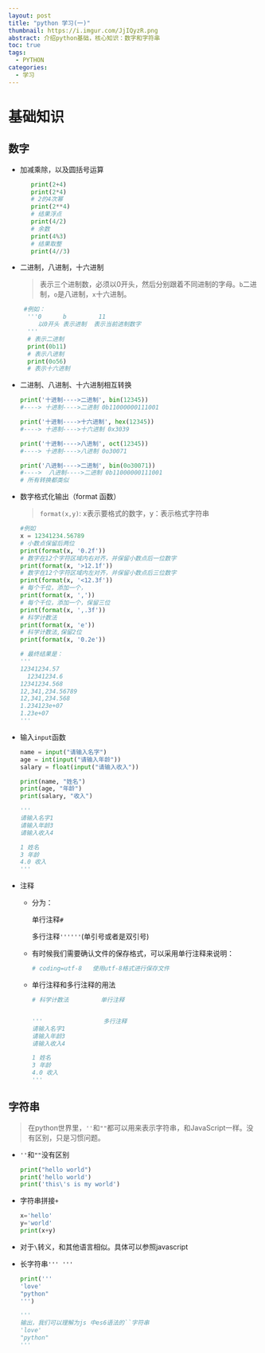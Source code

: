 ```yaml
---
layout: post
title: "python 学习(一)"
thumbnail: https://i.imgur.com/JjIQyzR.png
abstract: 介绍python基础，核心知识：数字和字符串
toc: true
tags:
  - PYTHON
categories:
  - 学习
---
```



# 基础知识

## 数字
<!-- more -->

- 加减乘除，以及圆括号运算
     ```python     
        print(2+4)
        print(2*4)
        # 2的4次幂
        print(2**4)
        # 结果浮点
        print(4/2)
        # 余数
        print(4%3)
        # 结果取整
        print(4//3)
     ```

- 二进制，八进制，十六进制

     > 表示三个进制数，必须以0开头，然后分别跟着不同进制的字母。`b`二进制，`o`是八进制，`x`十六进制。

     ```python
      #例如：
       '''0      b         11
          以0开头 表示进制  表示当前进制数字
       '''
       # 表示二进制
       print(0b11)
       # 表示八进制
       print(0o56)
       # 表示十六进制
     ```

- 二进制、八进制、十六进制相互转换

  ```python
  print('十进制---->二进制', bin(12345)) 
  #----> 十进制---->二进制 0b11000000111001
  
  print('十进制---->十六进制', hex(12345))
  #----> 十进制---->十六进制 0x3039
  
  print('十进制---->八进制', oct(12345))
  #----> 十进制---->八进制 0o30071
  
  print('八进制---->二进制', bin(0o30071))
  #---->  八进制---->二进制 0b11000000111001
  # 所有转换都类似
  ```

- 数字格式化输出（format 函数）

  > `format(x,y)`: x表示要格式的数字，y：表示格式字符串

  ```python
  #例如
  x = 12341234.56789
  # 小数点保留后两位
  print(format(x, '0.2f'))
  # 数字在12个字符区域内右对齐，并保留小数点后一位数字
  print(format(x, '>12.1f'))
  # 数字在12个字符区域内左对齐，并保留小数点后三位数字
  print(format(x, '<12.3f'))
  # 每个千位，添加一个，
  print(format(x, ','))
  # 每个千位，添加一个，保留三位
  print(format(x, ',.3f'))
  # 科学计数法
  print(format(x, 'e'))
  # 科学计数法,保留2位
  print(format(x, '0.2e'))
  
  # 最终结果是：
  '''
  12341234.57
    12341234.6
  12341234.568
  12,341,234.56789
  12,341,234.568
  1.234123e+07
  1.23e+07
  '''
  ```

- 输入`input`函数

     ```python
     name = input("请输入名字")
     age = int(input("请输入年龄"))
     salary = float(input("请输入收入"))
     
     print(name, "姓名")
     print(age, "年龄")
     print(salary, "收入")
     
     '''
     请输入名字1
     请输入年龄3
     请输入收入4
     
     1 姓名
     3 年龄
     4.0 收入
     '''
     ```

- 注释

    - 分为：

      单行注释`#`

      多行注释`''''''`(单引号或者是双引号)

    - 有时候我们需要确认文件的保存格式，可以采用单行注释来说明：

      ```python
      # coding=utf-8   使用utf-8格式进行保存文件
      ```

    - 单行注释和多行注释的用法

      ```python
      # 科学计数法         单行注释
      
      
      '''                 多行注释
      请输入名字1
      请输入年龄3
      请输入收入4
      
      1 姓名
      3 年龄
      4.0 收入
      '''
      ```

## 字符串

> 在python世界里，`''`和`""`都可以用来表示字符串，和JavaScript一样。没有区别，只是习惯问题。

- `''`和`""`没有区别

  ```python
  print("hello world")
  print('hello world')
  print('this\'s is my world')
  ```

- 字符串拼接`+`

  ```python
  x='hello'
  y='world'
  print(x+y)
  ```

- 对于`\`转义，和其他语言相似。具体可以参照javascript

- 长字符串`''' '''`

  ```python
  print('''
  'love'
  "python"
  ''')
  
  '''
  输出，我们可以理解为js 中es6语法的``字符串
  'love'
  "python"
  '''
  ```
